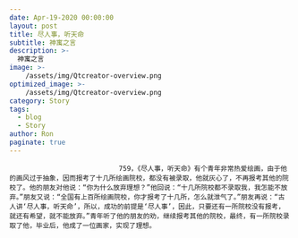 ```yaml
---
date: Apr-19-2020 00:00:00
layout: post
title: 尽人事，听天命
subtitle: 神寓之言
description: >-
  神寓之言
image: >-
    /assets/img/Qtcreator-overview.png
optimized_image: >-
    /assets/img/Qtcreator-overview.png
category: Story
tags:
  - blog
  - Story
author: Ron
paginate: true
---
```


							　　759，《尽人事，听天命》有个青年非常热爱绘画，由于他的画风过于抽象，因而报考了十几所绘画院校，都没有被录取，他就灰心了，不再报考其他的院校了。他的朋友对他说：“你为什么放弃理想？”他回说：“十几所院校都不录取我，我怎能不放弃。”朋友又说：“全国有上百所绘画院校，你才报考了十几所，怎么就泄气了。”朋友再说：“古人讲‘尽人事，听天命’，所以，成功的前提是‘尽人事’，因此，只要还有一所院校没有报考，就还有希望，就不能放弃。”青年听了他的朋友的劝，继续报考其他的院校，最终，有一所院校录取了他，毕业后，他成了一位画家，实现了理想。
							
							
						